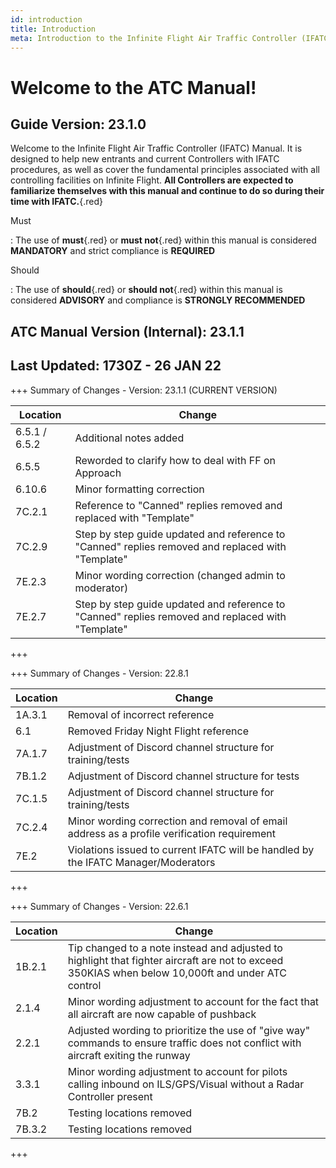```yaml
---
id: introduction
title: Introduction
meta: Introduction to the Infinite Flight Air Traffic Controller (IFATC) Manual.
---
```


# Welcome to the ATC Manual!



## Guide Version: 23.1.0



Welcome to the Infinite Flight Air Traffic Controller (IFATC) Manual. It is designed to help new entrants and current Controllers with IFATC procedures, as well as cover the fundamental principles associated with all controlling facilities on Infinite Flight. **All Controllers are expected to familiarize themselves with this manual and continue to do so during their time with IFATC.**{.red}



Must

: The use of **must**{.red} or **must not**{.red} within this manual is considered **MANDATORY** and strict compliance is **REQUIRED**

Should

: The use of **should**{.red} or **should not**{.red} within this manual is considered **ADVISORY** and compliance is **STRONGLY RECOMMENDED**



## ATC Manual Version (Internal): 23.1.1

## Last Updated: 1730Z - 26 JAN 22



+++ Summary of Changes - Version: 23.1.1 (CURRENT VERSION)

| Location      | Change                                                       |
| ------------- | ------------------------------------------------------------ |
| 6.5.1 / 6.5.2 | Additional notes added                                       |
| 6.5.5         | Reworded to clarify how to deal with FF on Approach          |
| 6.10.6        | Minor formatting correction                                  |
| 7C.2.1        | Reference to "Canned" replies removed and replaced with "Template" |
| 7C.2.9        | Step by step guide updated and reference to "Canned" replies removed and replaced with "Template" |
| 7E.2.3        | Minor wording correction (changed admin to moderator)        |
| 7E.2.7        | Step by step guide updated and reference to "Canned" replies removed and replaced with "Template" |

+++



+++ Summary of Changes - Version: 22.8.1

| Location | Change                                                       |
| -------- | ------------------------------------------------------------ |
| 1A.3.1   | Removal of incorrect reference                               |
| 6.1      | Removed Friday Night Flight reference                        |
| 7A.1.7   | Adjustment of Discord channel structure for training/tests   |
| 7B.1.2   | Adjustment of Discord channel structure for tests            |
| 7C.1.5   | Adjustment of Discord channel structure for training/tests   |
| 7C.2.4   | Minor wording correction and removal of email address as a profile verification requirement |
| 7E.2     | Violations issued to current IFATC will be handled by the IFATC Manager/Moderators |

+++



+++ Summary of Changes - Version: 22.6.1

| Location | Change                                                       |
| -------- | ------------------------------------------------------------ |
| 1B.2.1   | Tip changed to a note instead and adjusted to highlight that fighter aircraft are not to exceed 350KIAS when below 10,000ft and under ATC control |
| 2.1.4    | Minor wording adjustment to account for the fact that all aircraft are now capable of pushback |
| 2.2.1    | Adjusted wording to prioritize the use of "give way" commands to ensure traffic does not conflict with aircraft exiting the runway |
| 3.3.1    | Minor wording adjustment to account for pilots calling inbound on ILS/GPS/Visual without a Radar Controller present |
| 7B.2     | Testing locations removed                                    |
| 7B.3.2   | Testing locations removed                                    |

+++

